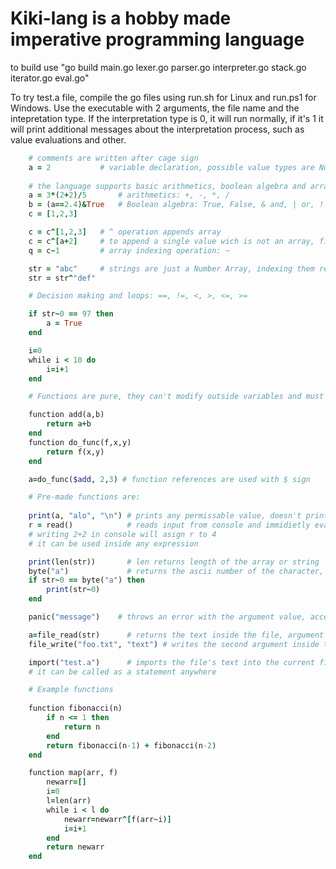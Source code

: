 # Kiki-lang is a hobby made imperative programming language

to build use "go build main.go lexer.go parser.go interpreter.go stack.go iterator.go eval.go"

To try test.a file, compile the go files using run.sh for Linux and run.ps1 for Windows. Use the executable with 2 arguments, the file name and the intepretation type. If the interpretation type is 0, it will run normally, if it's 1 it will print additional messages about the interpretation process, such as value evaluations and other.

```Ruby
    # comments are written after cage sign
    a = 2           # variable declaration, possible value types are Number, Boolean, Array and String
    
    # the language supports basic arithmetics, boolean algebra and array operations
    a = 3*(2+2)/5       # arithmetics: +, -, *, /
    b = (a==2.4)&True   # Boolean algebra: True, False, & and, | or, ! not
    c = [1,2,3]

    c = c^[1,2,3]   # ^ operation appends array
    c = c^[a+2]     # to append a single value wich is not an array, first make it an array
    q = c~1         # array indexing operation: ~

    str = "abc"     # strings are just a Number Array, indexing them returns a Number, append operation works the same way
    str = str^"def"

    # Decision making and loops: ==, !=, <, >, <=, >=

    if str~0 == 97 then
        a = True
    end

    i=0
    while i < 10 do
        i=i+1
    end

    # Functions are pure, they can't modify outside variables and must always return a value, they can't be called outside of an expression, expect some pre-made functions. They are also first class and can be passed as an argument using the $ reference sign

    function add(a,b)
        return a+b
    end
    function do_func(f,x,y)
        return f(x,y)
    end

    a=do_func($add, 2,3) # function references are used with $ sign

    # Pre-made functions are:
    
    print(a, "alo", "\n") # prints any permissable value, doesn't print new line by default
    r = read()            # reads input from console and immidietly evaluates it
    # writing 2+2 in console will asign r to 4
    # it can be used inside any expression

    print(len(str))       # len returns length of the array or string
    byte("a")             # returns the ascii number of the character, can accept only one argument as a string
    if str~0 == byte("a") then
        print(str~0)
    end

    panic("message")    # throws an error with the argument value, accepts only single argument

    a=file_read(str)      # returns the text inside the file, argument is the file name
    file_write("foo.txt", "text") # writes the second argument inside the first argument's file

    import("test.a")      # imports the file's text into the current file, replacing the line import statement
    # it can be called as a statement anywhere

    # Example functions
    
    function fibonacci(n)
        if n <= 1 then
            return n
        end
        return fibonacci(n-1) + fibonacci(n-2)
    end

    function map(arr, f)
        newarr=[]
        i=0
        l=len(arr)
        while i < l do
            newarr=newarr^[f(arr~i)]
            i=i+1
        end
        return newarr
    end

```
